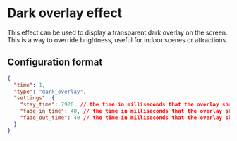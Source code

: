 # Dark overlay effect
This effect can be used to display a transparent dark overlay on the screen. This is a way to override brightness, useful for indoor scenes or attractions.

## Configuration format
```json
{
  "time": 1,
  "type": "dark_overlay",
  "settings": {
    "stay_time": 7920, // the time in milliseconds that the overlay should stay
    "fade_in_time": 40, // the time in milliseconds that the overlay should fade in
    "fade_out_time": 40 // the time in milliseconds that the overlay should fade out
  }
}
```